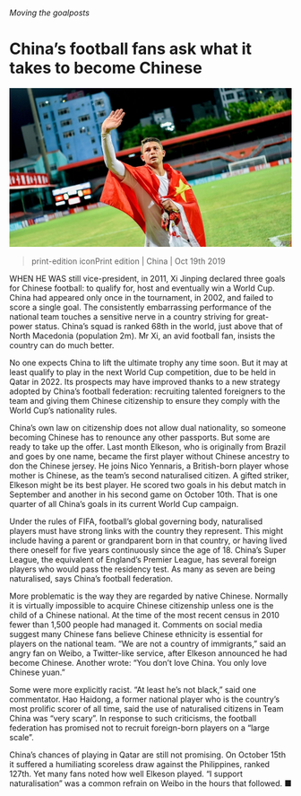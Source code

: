 ###### Moving the goalposts

# China’s football fans ask what it takes to become Chinese 

![image](images/20191019_cnp001.jpg) 

> print-edition iconPrint edition | China | Oct 19th 2019 

WHEN HE WAS still vice-president, in 2011, Xi Jinping declared three goals for Chinese football: to qualify for, host and eventually win a World Cup. China had appeared only once in the tournament, in 2002, and failed to score a single goal. The consistently embarrassing performance of the national team touches a sensitive nerve in a country striving for great-power status. China’s squad is ranked 68th in the world, just above that of North Macedonia (population 2m). Mr Xi, an avid football fan, insists the country can do much better. 

No one expects China to lift the ultimate trophy any time soon. But it may at least qualify to play in the next World Cup competition, due to be held in Qatar in 2022. Its prospects may have improved thanks to a new strategy adopted by China’s football federation: recruiting talented foreigners to the team and giving them Chinese citizenship to ensure they comply with the World Cup’s nationality rules. 

China’s own law on citizenship does not allow dual nationality, so someone becoming Chinese has to renounce any other passports. But some are ready to take up the offer. Last month Elkeson, who is originally from Brazil and goes by one name, became the first player without Chinese ancestry to don the Chinese jersey. He joins Nico Yennaris, a British-born player whose mother is Chinese, as the team’s second naturalised citizen. A gifted striker, Elkeson might be its best player. He scored two goals in his debut match in September and another in his second game on October 10th. That is one quarter of all China’s goals in its current World Cup campaign. 

Under the rules of FIFA, football’s global governing body, naturalised players must have strong links with the country they represent. This might include having a parent or grandparent born in that country, or having lived there oneself for five years continuously since the age of 18. China’s Super League, the equivalent of England’s Premier League, has several foreign players who would pass the residency test. As many as seven are being naturalised, says China’s football federation. 

More problematic is the way they are regarded by native Chinese. Normally it is virtually impossible to acquire Chinese citizenship unless one is the child of a Chinese national. At the time of the most recent census in 2010 fewer than 1,500 people had managed it. Comments on social media suggest many Chinese fans believe Chinese ethnicity is essential for players on the national team. “We are not a country of immigrants,” said an angry fan on Weibo, a Twitter-like service, after Elkeson announced he had become Chinese. Another wrote: “You don’t love China. You only love Chinese yuan.” 

Some were more explicitly racist. “At least he’s not black,” said one commentator. Hao Haidong, a former national player who is the country’s most prolific scorer of all time, said the use of naturalised citizens in Team China was “very scary”. In response to such criticisms, the football federation has promised not to recruit foreign-born players on a “large scale”. 

China’s chances of playing in Qatar are still not promising. On October 15th it suffered a humiliating scoreless draw against the Philippines, ranked 127th. Yet many fans noted how well Elkeson played. “I support naturalisation” was a common refrain on Weibo in the hours that followed. ■ 

